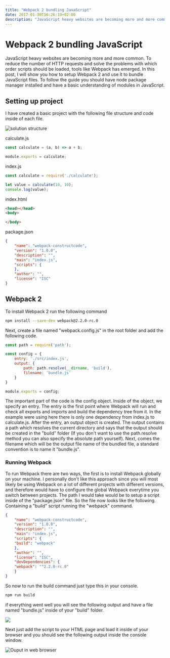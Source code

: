 ```yaml
---
title: "Webpack 2 bundling JavaScript"
date: 2017-01-30T16:26:19+02:00
description: "JavaScript heavy websites are becoming more and more common. To reduce the number of HTTP requests and solve the problems with which order scripts should be loaded, tools like Webpack has emerged. In this post, I will show you how to setup Webpack 2 and use it to bundle JavaScript files. To follow the guide you should have node package manager installed and have a basic understanding of modules in JavaScript."
---
```


# Webpack 2 bundling JavaScript

JavaScript heavy websites are becoming more and more common. To reduce the number of HTTP requests and solve the problems with which order scripts should be loaded, tools like Webpack has emerged. In this post, I will show you how to setup Webpack 2 and use it to bundle JavaScript files. To follow the guide you should have node package manager installed and have a basic understanding of modules in JavaScript.

## Setting up project

I have created a basic project with the following file structure and code inside of each file.

![solution structure](/blogpost/d15968d6-b937-4767-bec7-3f7d3263e86b.png)

calculate.js

```js
const calculate = (a, b) => a + b;

module.exports = calculate;
```

index.js

```js
const calculate = require('./calculate');

let value = calculate(10, 10);
console.log(value);
```

index.html

```html
<head></head>
<body>

</body>
```

package.json

```json
{
    "name": "webpack-constructcode",
    "version": "1.0.0",
    "description": "",
    "main": "index.js",
    "scripts": {
    },
    "author": "",
    "license": "ISC"
}
```

## Webpack 2

To install Webpack 2 run the following command

```sh
npm install --save-dev webpack@2.2.0-rc.0
```

Next, create a file named "webpack.config.js" in the root folder and add the following code.

```js
const path = require('path');

const config = {
    entry: './src/index.js',
    output: {
        path: path.resolve(__dirname, 'build'),
        filename: 'bundle.js'
    }
}

module.exports = config;
```

The important part of the code is the config object. Inside of the object, we specify an entry. The entry is the first point where Webpack will run and check all exports and imports and build the dependency tree from it. In the example were using here there is only one dependency from index.js to calculate.js. After the entry, an output object is created. The output contains a path which resolves the current directory and says that the output should be created in the "build" folder (If you don't want to use the path.resolve method you can also specify the absolute path yourself). Next, comes the filename which will be the output file name of the bundled file, a standard convention is to name it "bundle.js".

### Running Webpack

To run Webpack there are two ways, the first is to install Webpack globally on your machine. I personally don't like this approach since you will most likely be using Webpack on a lot of different projects with different versions, and therefore would have to configure the global Webpack everytime you switch between projects. The path I would take would be to setup a script inside of the "package.json" file. So the file now looks like the following. Containing a "build" script running the "webpack" command.

```json
{
    "name": "webpack-constructcode",
    "version": "1.0.0",
    "description": "",
    "main": "index.js",
    "scripts": {
    "build": "webpack"
    },
    "author": "",
    "license": "ISC",
    "devDependencies": {
    "webpack": "^2.2.0-rc.0"
    }
}
```
    
So now to run the build command just type this in your console. 

```sh
npm run build
```

if everything went well you will see the following output and have a file named "bundle.js" inside of your "build" folder.

![](/blogpost/b4bd6764-1d4d-450a-9e59-6598fd2710df.png)

Next just add the script to your HTML page and load it inside of your browser and you should see the following output inside the console window.

![Ouput in web browser](/blogpost/04e08aff-72c7-45c4-8a8b-5a26898cc65e.png)
